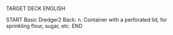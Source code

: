 TARGET DECK
ENGLISH

START
Basic
Dredger2
Back: n. Container with a perforated lid, for sprinkling flour, sugar, etc.
END
